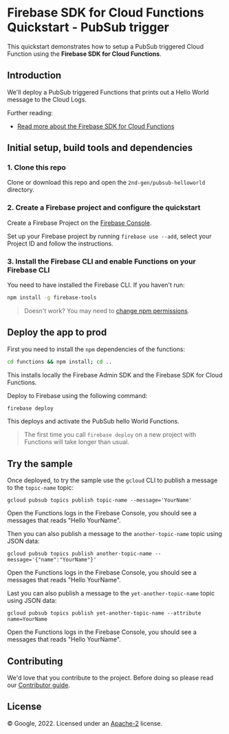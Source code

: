# Firebase SDK for Cloud Functions Quickstart - PubSub trigger

This quickstart demonstrates how to setup a PubSub triggered Cloud Function using the **Firebase SDK for Cloud Functions**.

## Introduction

We'll deploy a PubSub triggered Functions that prints out a Hello World message to the Cloud Logs.

Further reading:

- [Read more about the Firebase SDK for Cloud Functions](https://firebase.google.com/docs/functions/)

## Initial setup, build tools and dependencies

### 1. Clone this repo

Clone or download this repo and open the `2nd-gen/pubsub-helloworld` directory.

### 2. Create a Firebase project and configure the quickstart

Create a Firebase Project on the [Firebase Console](https://console.firebase.google.com).

Set up your Firebase project by running `firebase use --add`, select your Project ID and follow the instructions.

### 3. Install the Firebase CLI and enable Functions on your Firebase CLI

You need to have installed the Firebase CLI. If you haven't run:

```bash
npm install -g firebase-tools
```

> Doesn't work? You may need to [change npm permissions](https://docs.npmjs.com/getting-started/fixing-npm-permissions).

## Deploy the app to prod

First you need to install the `npm` dependencies of the functions:

```bash
cd functions && npm install; cd ..
```

This installs locally the Firebase Admin SDK and the Firebase SDK for Cloud Functions.

Deploy to Firebase using the following command:

```bash
firebase deploy
```

This deploys and activate the PubSub hello World Functions.

> The first time you call `firebase deploy` on a new project with Functions will take longer than usual.

## Try the sample

Once deployed, to try the sample use the `gcloud` CLI to publish a message to the `topic-name` topic:

```
gcloud pubsub topics publish topic-name --message='YourName'
```

Open the Functions logs in the Firebase Console, you should see a messages that reads "Hello YourName".

Then you can also publish a message to the `another-topic-name` topic using JSON data:

```
gcloud pubsub topics publish another-topic-name --message='{"name":"YourName"}'
```

Open the Functions logs in the Firebase Console, you should see a messages that reads "Hello YourName".

Last you can also publish a message to the `yet-another-topic-name` topic using JSON data:

```
gcloud pubsub topics publish yet-another-topic-name --attribute name=YourName
```

Open the Functions logs in the Firebase Console, you should see a messages that reads "Hello YourName".

## Contributing

We'd love that you contribute to the project. Before doing so please read our [Contributor guide](../../../CONTRIBUTING.md).

## License

© Google, 2022. Licensed under an [Apache-2](../../../LICENSE) license.
